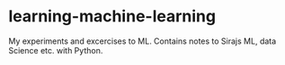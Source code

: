 # learning-machine-learning
My experiments and excercises to ML. Contains notes to Sirajs ML, data Science etc. with Python.
